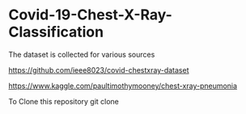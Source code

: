 # Covid-19-Chest-X-Ray-Classification

The dataset is collected for various sources

https://github.com/ieee8023/covid-chestxray-dataset


https://www.kaggle.com/paultimothymooney/chest-xray-pneumonia

To Clone this repository
git clone 

